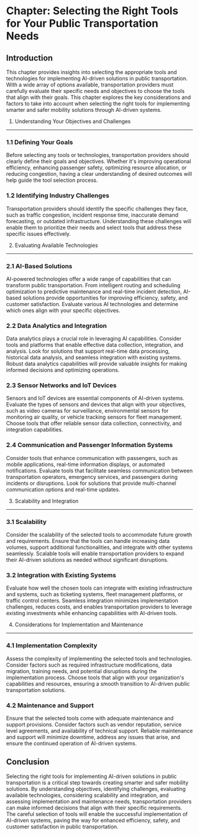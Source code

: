Chapter: Selecting the Right Tools for Your Public Transportation Needs
=======================================================================

Introduction
------------

This chapter provides insights into selecting the appropriate tools and technologies for implementing AI-driven solutions in public transportation. With a wide array of options available, transportation providers must carefully evaluate their specific needs and objectives to choose the tools that align with their goals. This chapter explores the key considerations and factors to take into account when selecting the right tools for implementing smarter and safer mobility solutions through AI-driven systems.

1. Understanding Your Objectives and Challenges
-----------------------------------------------

### 1.1 Defining Your Goals

Before selecting any tools or technologies, transportation providers should clearly define their goals and objectives. Whether it's improving operational efficiency, enhancing passenger safety, optimizing resource allocation, or reducing congestion, having a clear understanding of desired outcomes will help guide the tool selection process.

### 1.2 Identifying Industry Challenges

Transportation providers should identify the specific challenges they face, such as traffic congestion, incident response time, inaccurate demand forecasting, or outdated infrastructure. Understanding these challenges will enable them to prioritize their needs and select tools that address these specific issues effectively.

2. Evaluating Available Technologies
------------------------------------

### 2.1 AI-Based Solutions

AI-powered technologies offer a wide range of capabilities that can transform public transportation. From intelligent routing and scheduling optimization to predictive maintenance and real-time incident detection, AI-based solutions provide opportunities for improving efficiency, safety, and customer satisfaction. Evaluate various AI technologies and determine which ones align with your specific objectives.

### 2.2 Data Analytics and Integration

Data analytics plays a crucial role in leveraging AI capabilities. Consider tools and platforms that enable effective data collection, integration, and analysis. Look for solutions that support real-time data processing, historical data analysis, and seamless integration with existing systems. Robust data analytics capabilities will provide valuable insights for making informed decisions and optimizing operations.

### 2.3 Sensor Networks and IoT Devices

Sensors and IoT devices are essential components of AI-driven systems. Evaluate the types of sensors and devices that align with your objectives, such as video cameras for surveillance, environmental sensors for monitoring air quality, or vehicle tracking sensors for fleet management. Choose tools that offer reliable sensor data collection, connectivity, and integration capabilities.

### 2.4 Communication and Passenger Information Systems

Consider tools that enhance communication with passengers, such as mobile applications, real-time information displays, or automated notifications. Evaluate tools that facilitate seamless communication between transportation operators, emergency services, and passengers during incidents or disruptions. Look for solutions that provide multi-channel communication options and real-time updates.

3. Scalability and Integration
------------------------------

### 3.1 Scalability

Consider the scalability of the selected tools to accommodate future growth and requirements. Ensure that the tools can handle increasing data volumes, support additional functionalities, and integrate with other systems seamlessly. Scalable tools will enable transportation providers to expand their AI-driven solutions as needed without significant disruptions.

### 3.2 Integration with Existing Systems

Evaluate how well the chosen tools can integrate with existing infrastructure and systems, such as ticketing systems, fleet management platforms, or traffic control centers. Seamless integration minimizes implementation challenges, reduces costs, and enables transportation providers to leverage existing investments while enhancing capabilities with AI-driven tools.

4. Considerations for Implementation and Maintenance
----------------------------------------------------

### 4.1 Implementation Complexity

Assess the complexity of implementing the selected tools and technologies. Consider factors such as required infrastructure modifications, data migration, training needs, and potential disruptions during the implementation process. Choose tools that align with your organization's capabilities and resources, ensuring a smooth transition to AI-driven public transportation solutions.

### 4.2 Maintenance and Support

Ensure that the selected tools come with adequate maintenance and support provisions. Consider factors such as vendor reputation, service level agreements, and availability of technical support. Reliable maintenance and support will minimize downtime, address any issues that arise, and ensure the continued operation of AI-driven systems.

Conclusion
----------

Selecting the right tools for implementing AI-driven solutions in public transportation is a critical step towards creating smarter and safer mobility solutions. By understanding objectives, identifying challenges, evaluating available technologies, considering scalability and integration, and assessing implementation and maintenance needs, transportation providers can make informed decisions that align with their specific requirements. The careful selection of tools will enable the successful implementation of AI-driven systems, paving the way for enhanced efficiency, safety, and customer satisfaction in public transportation.
